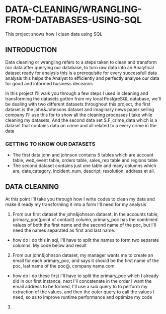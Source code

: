 # DATA-CLEANING/WRANGLING-FROM-DATABASES-USING-SQL
This project shows how I clean data using SQL 

## INTRODUCTION 
Data cleaning or wrangling refers to a steps taken to clean and transform our data after querying our database, to turn raw data into an Analytical dataset ready for analysis this is a prerequisite for every successfull data analysis
this helps the Analyst to efficiently and perfectly analyse our data for good and informed business decisions 

In this project I'll walk you through a few steps I used in cleaning and transforming the datasets gotten from my local PostgreSQL database, we'll be dealing with two different datasets throughout this project, the first dataset is the john&Johnsons dataset and imaginary news paper selling company I'll use this for to show all the cleaning 
processes I take while cleaning my datasets, And the second data set S.F_crime_data which is a dataset that contains data on crime and all related to a every crime in the data 
 
### GETTING TO KNOW OUR DATASETS 
- The first data john and johnson contains 5 tables which are account table, web_event table, orders table, sales_rep table and regions table 
- The second dataset contains just one table and many columns which are, date,category, incident_num, descript, resolution, address et all. 

## DATA CLEANING 
At this point I'll take you through how I write codes to clean my data and make it ready my transforming it into a form I'll need for my analysis 
 
1. From our first dataset the john&johnson dataset, In the accounts table, primary_poc(point of contact) column, primary_poc has the combined values of both the first name and the second name of the poc, but I'll need the names separated as first and last name. 
- how do I do this in sql, I'll have to split the names to form two separate columns. My code below and result 

2. From our john&johnson dataset, my manager wants me to create an email for each primary_poc, and says it should be the first name of the poc, last name of the poc@, company name.com 
- how do I do these first I'll have to split the primary_poc which I already did in our first instance, next I'll concatenate in the order I want the email address to be formed, I'll use a sub query to to perform my extraction of the values, and then the outer query to call the values I need, so as to improve runtime performance and optimize my code 

3.


